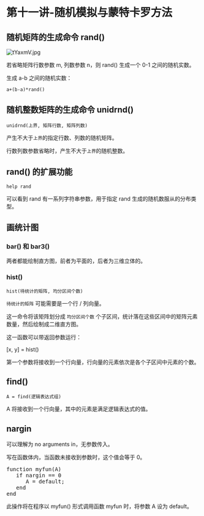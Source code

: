 # 第十一讲-随机模拟与蒙特卡罗方法
## 随机矩阵的生成命令 rand()
![tYaxmV.jpg](https://s1.ax1x.com/2020/06/02/tYaxmV.jpg)

若省略矩阵行数参数 m, 列数参数 n，则 rand() 生成一个 0-1 之间的随机实数。

生成 a-b 之间的随机实数：

`a+(b-a)*rand()`
## 随机整数矩阵的生成命令 unidrnd()

`unidrnd(上界, 矩阵行数, 矩阵列数)`

产生不大于`上界`的指定行数、列数的随机矩阵。

行数列数参数省略时，产生不大于`上界`的随机整数。
## rand() 的扩展功能
`help rand`

可以看到 rand 有一系列字符串参数，用于指定 rand 生成的随机数服从的分布类型。
## 画统计图
### bar() 和 bar3()
两者都能绘制直方图，前者为平面的，后者为三维立体的。
### hist()
`hist(待统计的矩阵, 均分区间个数)`

`待统计的矩阵` 可能需要是一个行 / 列向量。

这一命令将该矩阵划分成 `均分区间个数` 个子区间，统计落在这些区间中的矩阵元素数量，然后绘制成二维直方图。

这一函数可以带返回参数运行：

[x, y] = hist()

第一个参数将接收到一个行向量，行向量的元素依次是各个子区间中元素的个数。
## find()
`A = find(逻辑表达式组)`

A 将接收到一个行向量，其中的元素是满足逻辑表达式的值。

## nargin

可以理解为 no arguments in，无参数传入。

写在函数体内，当函数未接收到参数时，这个值会等于 0。

<pre>function myfun(A)
   if nargin == 0
      A = default;
   end
end</pre>

此操作将在程序以 myfun() 形式调用函数 myfun 时，将参数 A 设为 default。
